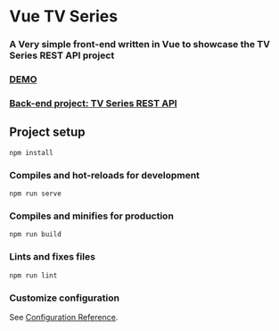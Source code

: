 # Vue TV Series
### A Very simple front-end written in Vue to showcase the TV Series REST API project

### [DEMO](#)
### [Back-end project: TV Series REST API](https://github.com/emiscode/tv-series-rest-api)

## Project setup
```
npm install
```

### Compiles and hot-reloads for development
```
npm run serve
```

### Compiles and minifies for production
```
npm run build
```

### Lints and fixes files
```
npm run lint
```

### Customize configuration
See [Configuration Reference](https://cli.vuejs.org/config/).
